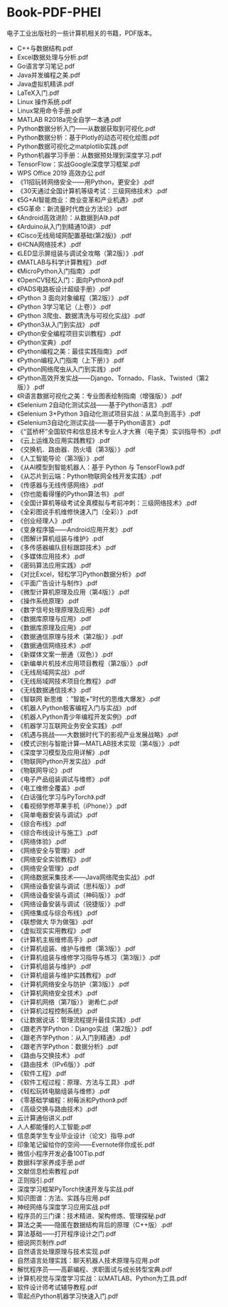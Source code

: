 # Book-PDF-PHEI
电子工业出版社的一些计算机相关的书籍，PDF版本。

- C++与数据结构.pdf
- Excel数据处理与分析.pdf
- Go语言学习笔记.pdf
- Java并发编程之美.pdf
- Java虚拟机精讲.pdf
- LaTeX入门.pdf
- Linux 操作系统.pdf
- Linux常用命令手册.pdf
- MATLAB R2018a完全自学一本通.pdf
- Python数据分析入门——从数据获取到可视化.pdf
- Python数据分析：基于Plotly的动态可视化绘图.pdf
- Python数据可视化之matplotlib实践.pdf
- Python机器学习手册：从数据预处理到深度学习.pdf
- TensorFlow：实战Google深度学习框架.pdf
- WPS Office 2019 高效办公.pdf
- 《11招玩转网络安全——用Python，更安全》.pdf
- 《30天通过全国计算机等级考试：三级网络技术》.pdf
- 《5G+AI智能商业：商业变革和产业机遇》.pdf
- 《5G革命：新流量时代商业方法论》.pdf
- 《Android高效进阶：从数据到AI》.pdf
- 《Arduino从入门到精通10讲》.pdf
- 《Cisco无线局域网配置基础(第2版)》.pdf
- 《HCNA网络技术》.pdf
- 《LED显示屏组装与调试全攻略（第2版）》.pdf
- 《MATLAB与科学计算教程》.pdf
- 《MicroPython入门指南》.pdf
- 《OpenCV轻松入门：面向Python》.pdf
- 《PADS电路板设计超级手册》.pdf
- 《Python 3 面向对象编程（第2版）》.pdf
- 《Python 3学习笔记（上卷）》.pdf
- 《Python 3爬虫、数据清洗与可视化实战》.pdf
- 《Python3从入门到实战》.pdf
- 《Python安全编程项目实训教程》.pdf
- 《Python宝典》.pdf
- 《Python编程之美：最佳实践指南》.pdf
- 《Python编程入门指南（上下册）》.pdf
- 《Python网络爬虫从入门到实践》.pdf
- 《Python高效开发实战——Django、Tornado、Flask、Twisted（第2版）》.pdf
- 《R语言数据可视化之美：专业图表绘制指南（增强版）》.pdf
- 《Selenium 2自动化测试实战——基于Python语言》.pdf
- 《Selenium 3+Python 3自动化测试项目实战：从菜鸟到高手》.pdf
- 《Selenium3自动化测试实战——基于Python语言》.pdf
- 《“蓝桥杯”全国软件和信息技术专业人才大赛（电子类）实训指导书》.pdf
- 《云上运维及应用实践教程》.pdf
- 《交换机．路由器．防火墙（第3版）》.pdf
- 《人工智能导论（第3版）》.pdf
- 《从AI模型到智能机器人：基于 Python 与 TensorFlow》.pdf
- 《从芯片到云端：Python物联网全栈开发实践》.pdf
- 《传感器与无线传感网络》.pdf
- 《你也能看得懂的Python算法书》.pdf
- 《全国计算机等级考试全真模拟与考前冲刺：三级网络技术》.pdf
- 《全彩图说手机维修快速入门（全彩）》.pdf
- 《创业经理人》.pdf
- 《变身程序猿——Android应用开发》.pdf
- 《图解计算机组装与维护》.pdf
- 《多传感器编队目标跟踪技术》.pdf
- 《多媒体应用技术》.pdf
- 《密码算法应用实践》.pdf
- 《对比Excel，轻松学习Python数据分析》.pdf
- 《平面广告设计与制作》.pdf
- 《微型计算机原理及应用（第4版）》.pdf
- 《操作系统原理》.pdf
- 《数字信号处理原理及应用》.pdf
- 《数据库原理与应用》.pdf
- 《数据库原理及应用》.pdf
- 《数据通信原理与技术（第2版）》.pdf
- 《数据通信网络技术》.pdf
- 《新媒体文案一册通（双色）》.pdf
- 《新编单片机技术应用项目教程（第2版）》.pdf
- 《无线局域网实战》.pdf
- 《无线局域网技术项目化教程》.pdf
- 《无线数据通信技术》.pdf
- 《智联网 新思维 ：”智能+”时代的思维大爆发》.pdf
- 《机器人Python极客编程入门与实战》.pdf
- 《机器人Python青少年编程开发实例》.pdf
- 《机器学习互联网业务安全实践》.pdf
- 《机遇与挑战——大数据时代下的影视产业发展战略》.pdf
- 《模式识别与智能计算—MATLAB技术实现（第4版）》.pdf
- 《深度学习模型及应用详解》.pdf
- 《物联网Python开发实战》.pdf
- 《物联网导论》.pdf
- 《电子产品组装调试与维修》.pdf
- 《电工维修全覆盖》.pdf
- 《白话强化学习与PyTorch》.pdf
- 《看视频学修苹果手机（iPhone）》.pdf
- 《简单电器安装与调试》.pdf
- 《综合布线》.pdf
- 《综合布线设计与施工》.pdf
- 《网络体验》.pdf
- 《网络安全与管理》.pdf
- 《网络安全实验教程》.pdf
- 《网络安全管理》.pdf
- 《网络数据采集技术——Java网络爬虫实战》.pdf
- 《网络设备安装与调试（思科版）》.pdf
- 《网络设备安装与调试（神码版）》.pdf
- 《网络设备安装与调试（锐捷版）》.pdf
- 《网络集成与综合布线》.pdf
- 《联想做大 华为做强》.pdf
- 《虚拟现实实用教程》.pdf
- 《计算机主板维修高手》.pdf
- 《计算机组装、维护与维修（第3版）》.pdf
- 《计算机组装与维修学习指导与练习（第3版）》.pdf
- 《计算机组装与维护》.pdf
- 《计算机组装与维护实践教程》.pdf
- 《计算机网络安全与防护（第3版）》.pdf
- 《计算机网络安全技术》.pdf
- 《计算机网络（第7版）》 谢希仁.pdf
- 《计算机过程控制系统》.pdf
- 《让数据说话：管理流程提升最佳实践》.pdf
- 《跟老齐学Python：Django实战（第2版）》.pdf
- 《跟老齐学Python：从入门到精通》.pdf
- 《跟老齐学Python：数据分析》.pdf
- 《路由与交换技术》.pdf
- 《路由技术（IPv6版）》.pdf
- 《软件工程》.pdf
- 《软件工程过程：原理、方法与工具》.pdf
- 《轻松玩转电脑组装与维修》.pdf
- 《零基础学编程：树莓派和Python》.pdf
- 《高级交换与路由技术》.pdf
- 云计算通俗讲义.pdf
- 人人都能懂的人工智能.pdf
- 信息类学生专业毕业设计（论文）指导.pdf
- 印象笔记留给你的空间——Evernote伴你成长.pdf
- 微信小程序开发必备100Tip.pdf
- 数据科学家养成手册.pdf
- 文献信息检索教程.pdf
- 正则指引.pdf
- 深度学习框架PyTorch快速开发与实战.pdf
- 知识图谱：方法、实践与应用.pdf
- 神经网络与深度学习应用实战.pdf
- 程序员的三门课：技术精进、架构修炼、管理探秘.pdf
- 算法之美——隐匿在数据结构背后的原理（C++版）.pdf
- 算法基础——打开程序设计之门.pdf
- 细说网页制作.pdf
- 自然语言处理原理与技术实现.pdf
- 自然语言处理实践：聊天机器人技术原理与应用.pdf
- 解忧程序员——高薪编程、求职面试与成长转型宝典.pdf
- 计算机视觉与深度学习实战：以MATLAB、Python为工具.pdf
- 软件设计师考试辅导教程.pdf
- 零起点Python机器学习快速入门.pdf
